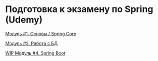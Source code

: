 # Подготовка к экзамену по Spring (Udemy)

[Модуль #1. Основы / Spring Core](/01-module-1/README.md)

[Модуль #3. Работа с БД](/03-module-3/README.md)

[WIP Модуль #4. Spring Boot](/04-module-4/README.md)

